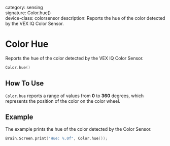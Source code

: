 category: sensing  
signature: Color.hue()  
device-class: colorsensor
description: Reports the hue of the color detected by the VEX IQ Color Sensor.

# Color Hue

Reports the hue of the color detected by the VEX IQ Color Sensor.

```cpp
Color.hue()
```

## How To Use

`Color.hue` reports a range of values from **0** to **360** degrees, which represents the position of the color on the color wheel.

## Example

The example prints the hue of the color detected by the Color Sensor.

```cpp
Brain.Screen.print("Hue: %.0f", Color.hue());
```

<advanced>
</advanced>